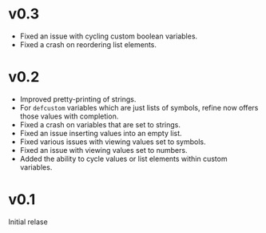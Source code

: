 # v0.3

* Fixed an issue with cycling custom boolean variables.
* Fixed a crash on reordering list elements.

# v0.2

* Improved pretty-printing of strings.
* For `defcustom` variables which are just lists of symbols, refine
  now offers those values with completion.
* Fixed a crash on variables that are set to strings.
* Fixed an issue inserting values into an empty list.
* Fixed various issues with viewing values set to symbols.
* Fixed an issue with viewing values set to numbers.
* Added the ability to cycle values or list elements within custom
  variables.

# v0.1

Initial relase
